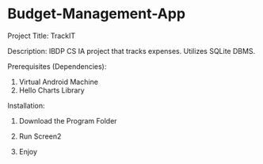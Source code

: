 # Budget-Management-App
Project Title: TrackIT

Description: IBDP CS IA project that tracks expenses. Utilizes SQLite DBMS. 

Prerequisites (Dependencies):

1. Virtual Android Machine
2. Hello Charts Library


Installation:

1. Download the Program Folder

2. Run Screen2

3. Enjoy
